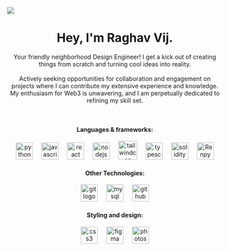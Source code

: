 <img src = "https://images-wixmp-ed30a86b8c4ca887773594c2.wixmp.com/f/c83c004e-1370-4756-88e5-4071de797088/dfw57vd-41cd19ce-cec2-4d6d-8b00-8803e87ea416.gif?token=eyJ0eXAiOiJKV1QiLCJhbGciOiJIUzI1NiJ9.eyJzdWIiOiJ1cm46YXBwOjdlMGQxODg5ODIyNjQzNzNhNWYwZDQxNWVhMGQyNmUwIiwiaXNzIjoidXJuOmFwcDo3ZTBkMTg4OTgyMjY0MzczYTVmMGQ0MTVlYTBkMjZlMCIsIm9iaiI6W1t7InBhdGgiOiJcL2ZcL2M4M2MwMDRlLTEzNzAtNDc1Ni04OGU1LTQwNzFkZTc5NzA4OFwvZGZ3NTd2ZC00MWNkMTljZS1jZWMyLTRkNmQtOGIwMC04ODAzZTg3ZWE0MTYuZ2lmIn1dXSwiYXVkIjpbInVybjpzZXJ2aWNlOmZpbGUuZG93bmxvYWQiXX0.DiVFFUa63xlWUmeROJoeYhpJc8Dos0f45sF9OSlGXN4" />

<!-- Main header -->
<div align="center">
    <h1>Hey, I'm Raghav Vij.</h1> 
</div>

<!-- Introduction -->
<p align="center">
    Your friendly neighborhood Design Engineer! I get a kick out of creating things from scratch and turning cool ideas into reality. 
    <br></br>
    Actively seeking opportunities for collaboration and engagement on projects where I can contribute my extensive experience and knowledge.
    My enthusiasm for Web3 is unwavering, and I am perpetually dedicated to refining my skill set.
</p>

<br/>

<!-- Languages & Frameworks section -->
<div align="center">
    <h4>Languages & frameworks:</h4>
    <a href="https://www.python.org/"><img src="https://www.svgrepo.com/show/452091/python.svg" height="40" alt="python logo"></a>
    <img width="12" />
    <a href = "https://en.wikipedia.org/wiki/JavaScript" ><img src="https://cdn.jsdelivr.net/gh/devicons/devicon/icons/javascript/javascript-original.svg" height="40" alt="javascript logo"></a>
    <img width="12" />
    <a href = "https://react.dev/" ><img src="https://cdn.jsdelivr.net/gh/devicons/devicon/icons/react/react-original.svg" height="40" alt="react logo"/></a>
    <img width="12" />
    <a href = "https://nodejs.org/en" ><img src="https://www.svgrepo.com/show/452075/node-js.svg" height="40" alt="nodejs logo"  /></a>
    <img width="12" />
    <a href = "https://tailwindcss.com/" ><img src="https://cdn.hashnode.com/res/hashnode/image/upload/v1632979765809/HTEigfQR-.png?auto=compress,format&format=webp" height="44" alt="tailwindcss logo"  /></a>
    <img width="12" />
    <a href = "https://www.typescriptlang.org/" > <img src="https://cdn.jsdelivr.net/gh/devicons/devicon/icons/typescript/typescript-original.svg" height="40" alt="typescript logo"/></a>
    <img width="12" />
    <a href = "https://soliditylang.org/" ><img src="https://www.svgrepo.com/show/374088/solidity.svg" height="40" alt="solidity logo"/></a>
    <img width="12" />
    <a href = "https://www.renpy.org/" ><img src="https://www.renpy.org/static/index-logo.png" height="40" alt="Renpy logo"/></a>

</div>

<!-- Other Technologies section -->
<div align="center">
    <h4>Other Technologies:</h4>
    <a href = "https://git-scm.com/" ><img src="https://cdn.jsdelivr.net/gh/devicons/devicon/icons/git/git-original.svg" height="40" alt="git logo"/></a>
    <img width="12" />
    <a href = "https://www.mysql.com/" ><img src="https://www.svgrepo.com/show/354099/mysql.svg" height="40" alt="mysql logo"/></a>
    <img width="12" />
    <a href = "https://en.wikipedia.org/wiki/GitHub" ><img src="https://skillicons.dev/icons?i=github" height="40" alt="github logo"/></a>
</div>

<!-- Styling and design section -->
<div align="center">
    <h4>Styling and design:</h4>
    <a href = "https://developer.mozilla.org/en-US/docs/Web/CSS" ><img src="https://cdn.jsdelivr.net/gh/devicons/devicon/icons/css3/css3-original.svg" height="40" alt="css3 logo"  /></a>
    <img width="12" />
    <a href = "https://www.figma.com/" ><img src="https://cdn.jsdelivr.net/gh/devicons/devicon/icons/figma/figma-original.svg" height="40" alt="figma logo"  /></a>
    <img width="12" />
    <a href = "https://www.adobe.com/products/photoshop.html" ><img src="https://upload.wikimedia.org/wikipedia/commons/a/af/Adobe_Photoshop_CC_icon.svg" height="40" alt="photoshop logo"  /></a>
</div>




<!--Some GIFs to replace the header -->

<!--https://images-wixmp-ed30a86b8c4ca887773594c2.wixmp.com/f/061c5ef8-2616-48a4-af21-9f97322673b3/dfety8v-35ceac0b-83f5-4178-847c-c68e188de9d8.gif?token=eyJ0eXAiOiJKV1QiLCJhbGciOiJIUzI1NiJ9.eyJzdWIiOiJ1cm46YXBwOjdlMGQxODg5ODIyNjQzNzNhNWYwZDQxNWVhMGQyNmUwIiwiaXNzIjoidXJuOmFwcDo3ZTBkMTg4OTgyMjY0MzczYTVmMGQ0MTVlYTBkMjZlMCIsIm9iaiI6W1t7InBhdGgiOiJcL2ZcLzA2MWM1ZWY4LTI2MTYtNDhhNC1hZjIxLTlmOTczMjI2NzNiM1wvZGZldHk4di0zNWNlYWMwYi04M2Y1LTQxNzgtODQ3Yy1jNjhlMTg4ZGU5ZDguZ2lmIn1dXSwiYXVkIjpbInVybjpzZXJ2aWNlOmZpbGUuZG93bmxvYWQiXX0.MRKkhnA_X89NfXQJhVKZHZ39__ShHO-ekADlv11oDPw-->

<!--https://cdnb.artstation.com/p/assets/images/images/053/358/841/original/jake-comingheremoreoftenlately.gif?1662021666-->
<!--https://i.pinimg.com/originals/b5/fd/3f/b5fd3fbe984103e08b9482471484394b.gif-->
<!--https://in.cdgdbentre.edu.vn/lofi-wallpaper-gif-zxwishwu/-->
<!--https://www.artstation.com/killer_rabbit_media-->
<!--https://www.artstation.com/frogapples/albums/1043592-->
<!--https://images-wixmp-ed30a86b8c4ca887773594c2.wixmp.com/f/061c5ef8-2616-48a4-af21-9f97322673b3/dfety8v-35ceac0b-83f5-4178-847c-c68e188de9d8.gif?token=eyJ0eXAiOiJKV1QiLCJhbGciOiJIUzI1NiJ9.eyJzdWIiOiJ1cm46YXBwOjdlMGQxODg5ODIyNjQzNzNhNWYwZDQxNWVhMGQyNmUwIiwiaXNzIjoidXJuOmFwcDo3ZTBkMTg4OTgyMjY0MzczYTVmMGQ0MTVlYTBkMjZlMCIsIm9iaiI6W1t7InBhdGgiOiJcL2ZcLzA2MWM1ZWY4LTI2MTYtNDhhNC1hZjIxLTlmOTczMjI2NzNiM1wvZGZldHk4di0zNWNlYWMwYi04M2Y1LTQxNzgtODQ3Yy1jNjhlMTg4ZGU5ZDguZ2lmIn1dXSwiYXVkIjpbInVybjpzZXJ2aWNlOmZpbGUuZG93bmxvYWQiXX0.MRKkhnA_X89NfXQJhVKZHZ39__ShHO-ekADlv11oDPw-->
<!--https://images-wixmp-ed30a86b8c4ca887773594c2.wixmp.com/f/061c5ef8-2616-48a4-af21-9f97322673b3/deysvi3-4cc39796-d0db-4a42-997f-758d9198ace4.gif?token=eyJ0eXAiOiJKV1QiLCJhbGciOiJIUzI1NiJ9.eyJzdWIiOiJ1cm46YXBwOjdlMGQxODg5ODIyNjQzNzNhNWYwZDQxNWVhMGQyNmUwIiwiaXNzIjoidXJuOmFwcDo3ZTBkMTg4OTgyMjY0MzczYTVmMGQ0MTVlYTBkMjZlMCIsIm9iaiI6W1t7InBhdGgiOiJcL2ZcLzA2MWM1ZWY4LTI2MTYtNDhhNC1hZjIxLTlmOTczMjI2NzNiM1wvZGV5c3ZpMy00Y2MzOTc5Ni1kMGRiLTRhNDItOTk3Zi03NThkOTE5OGFjZTQuZ2lmIn1dXSwiYXVkIjpbInVybjpzZXJ2aWNlOmZpbGUuZG93bmxvYWQiXX0.IoK3ogNCgZpmubbgMs4uK0jdF_Qqb0yygZ30hvDt0Qg-->
